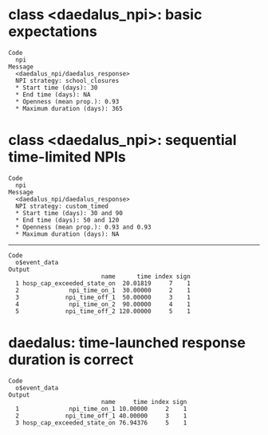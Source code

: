 # class <daedalus_npi>: basic expectations

    Code
      npi
    Message
      <daedalus_npi/daedalus_response>
      NPI strategy: school_closures
      * Start time (days): 30
      * End time (days): NA
      * Openness (mean prop.): 0.93
      * Maximum duration (days): 365

# class <daedalus_npi>: sequential time-limited NPIs

    Code
      npi
    Message
      <daedalus_npi/daedalus_response>
      NPI strategy: custom_timed
      * Start time (days): 30 and 90
      * End time (days): 50 and 120
      * Openness (mean prop.): 0.93 and 0.93
      * Maximum duration (days): NA

---

    Code
      o$event_data
    Output
                              name      time index sign
      1 hosp_cap_exceeded_state_on  20.01819     7    1
      2              npi_time_on_1  30.00000     2    1
      3             npi_time_off_1  50.00000     3    1
      4              npi_time_on_2  90.00000     4    1
      5             npi_time_off_2 120.00000     5    1

# daedalus: time-launched response duration is correct

    Code
      o$event_data
    Output
                              name     time index sign
      1              npi_time_on_1 10.00000     2    1
      2             npi_time_off_1 40.00000     3    1
      3 hosp_cap_exceeded_state_on 76.94376     5    1

